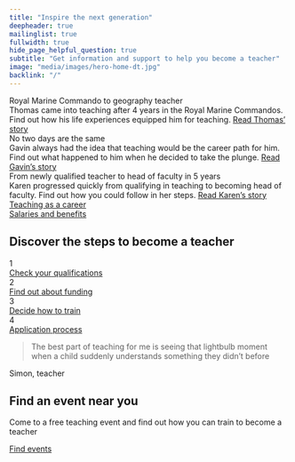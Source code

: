 ```yaml
---
title: "Inspire the next generation"
deepheader: true
mailinglist: true
fullwidth: true
hide_page_helpful_question: true
subtitle: "Get information and support to help you become a teacher"
image: "media/images/hero-home-dt.jpg"
backlink: "/"
---
```


<div class="featured-content__items container-1000">
    <div class="featured-content__item">
        <span class="featured-content__title">Royal Marine Commando to geography teacher</span>
        <div class="featured-content__image" style="background-image: url('assets/images/thomas-home.jpg')"></div>
        <div class="featured-content__content">
            <span>Thomas came into teaching after 4 years in the Royal Marine Commandos. Find out how his life experiences equipped him for teaching.</span>
            <a class="featured-content__link" href="/life-as-a-teacher/my-story-into-teaching/career-changers/royal-marine-commando-to-geography-teacher">Read Thomas’ story</a>
        </div>
    </div>
    <div class="featured-content__item">
        <span class="featured-content__title">No two days are the same</span>
        <div class="featured-content__image" style="background-image: url('assets/images/gavin-home.jpg')"></div>
        <div class="featured-content__content">
            <span>Gavin always had the idea that teaching would be the career path for him.  Find out what happened to him when he decided to take the plunge.</span>
            <a class="featured-content__link" href="/life-as-a-teacher/my-story-into-teaching/making-a-difference/no-two-days-are-the-same">Read Gavin’s story</a>
        </div>
    </div>
    <div class="featured-content__item">
        <span class="featured-content__title">From newly qualified teacher to head of faculty in 5 years</span>
        <div class="featured-content__image" style="background-image: url('assets/images/karen-f-home.jpg')"></div>
        <div class="featured-content__content">
            <span>Karen progressed quickly from qualifying in teaching to becoming head of faculty.  Find out how you could follow in her steps. </span>
            <a class="featured-content__link" href="/life-as-a-teacher/my-story-into-teaching/career-progression/newly-qualified-to-head-of-faculty">Read Karen’s story </a>
        </div>
    </div>
</div>

<div class="cta-links container-1000">
    <a class="cta-link" href="/life-as-a-teacher">
        <div class="cta-link__img" style="background-image: url(assets/images/piclink1.png)">
            <span class="cta-link__label">Teaching as a career</span>
        </div>
    </a>
    <a class="cta-link" href="/life-as-a-teacher">
        <div class="cta-link__img" style="background-image: url(assets/images/piclink2.png)">
            <span class="cta-link__label">Salaries and benefits</span>
        </div>
    </a>
</div>

<div class="steps container-1000">
    <div>
        <h2 class="strapline">Discover the steps to become a teacher</h2>
    </div>
    <div class="steps__wrapper">
        <div class="steps__step">
                <div class="steps__number"><span>1</span></div>
                <a href="/steps-to-become-a-teacher" class="steps__link">
                    <span>Check your</span>
                    <span>qualifications</span>
                </a>
            </div>
            <div class="steps__step">
                <div class="steps__number"><span>2</span></div>
                <a href="/steps-to-become-a-teacher#step-2" class="steps__link">
                    <span>Find out</span>
                    <span>about funding</span>
                </a>
            </div>
            <div class="steps__step">
                <div class="steps__number"><span>3</span></div>
                <a href="/steps-to-become-a-teacher#step-3" class="steps__link">
                    <span> Decide</span>
                    <span>how to train</span>
                </a>
            </div>
            <div class="steps__step">
                <div class="steps__number"><span>4</span></div>
                <a href="/steps-to-become-a-teacher#step-4" class="steps__link">
                    <span>Application</span>
                    <span>process</span>
                </a>
            </div>
    </div>
</div>

<div class="home-quote">
    <div class="container-1000">
        <div class="home-quote__text">
            <blockquote class="home-quote__quote">The best part of teaching for me is seeing that lightbulb moment when a child suddenly understands something they didn’t before</blockquote>
            <span class="home-quote__citation">Simon, teacher</span>
        </div>
    </div>
    <div class="home-quote__img" style="background-image: url('assets/images/simonsquote.png')"></div>
</div>

<div class="find-an-event container-1000">
    <div class="find-an-event__left">
        <div class="find-an-event__left__map" style="background-image: url('assets/images/map.png')">
            <div class="find-an-event__left__map__pin">
                <div class="icon-pin-large"></div>
            </div>
        </div>
    </div>
    <div class="find-an-event__right">
        <div class="find-an-event__right__header">
            <h2 class="strapline-image">Find an event near you</h2>
        </div>
        <p>Come to a free teaching event and find out how you can train to become a teacher</p>
        <p>
            <a href="/events" class="git-link">
                Find events <i class="fas fa-chevron-right"></i>
            </a>
        </p>
    </div>
</div>



